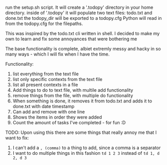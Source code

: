 run the setup.sh script.
It will create a '.todopy' directory in your home directory.
inside of '.todopy' it will populate two text files: todo.txt and done.txt
the todopy_dir will be exported to a todopy.cfg 
Python will read in from the todopy.cfg for the filepaths. 

This was inspired by the todo.txt cli written in shell.
I decided to make my own to learn and fix some annoyances that were bothering me

The base functionality is complete, albiet extremly messy and hacky in so many ways - which I will fix when I have the time.

Functionality:
1. list everything from the text file
2. list only specific contexts from the text file
3. list all present contexts in a file
4. Add things to do to text file, with multile add functionality
5. remove things from the file, with multiple do functionality
6. When something is done, it removes it from todo.txt and adds it to done.txt with date timestamp
7. Can add and remove with one line
8. Shows the items in order they were added
9. Count the amount of tasks I've completed - for fun :D

TODO: Upon using this there are some things that really annoy me that I want to fix:
1. I can't add a `, (comma)` to a thing to add, since a comma is a separator
2. I want to do multiple things in this fashion `td 1 2 3` instead of `td 1, d 2, d 3`
